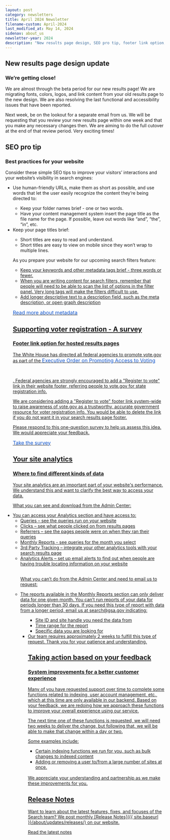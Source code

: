 ```yaml
---
layout: post
category: newsletters
title: April 2024 Newsletter
filename-custom: April-2024
last_modified_at: May 14, 2024
sidenav: about_us
newsletter-year: 2024
description: "New results page design, SEO pro tip, footer link option, site analytics, systemp improvements, release notes."
---
```


## New results page design update

### We’re getting close!

We are almost through the beta period for our new results page! We are migrating fonts, colors, logos, and link content from your old results page to the new design. We are also resolving the last functional and accessibility issues that have been reported. 

Next week, be on the lookout for a separate email from us. We will be requesting that you review your new results page within one week and that you make any necessary changes then. We are aiming to do the full cutover at the end of that review period. Very exciting times!




## SEO pro tip

### Best practices for your website

Consider these simple SEO tips to improve your visitors’ interactions and your website’s visibility in search  engines:

<ul>
<li>Use human-friendly URLs, make them as short as possible, and use words that let the user easily recognize the content they’re being directed to:</li>
<ul><li>Keep your folder names brief - one or two words.</li>
<li>Have your content management system insert the page title as the file name for the page. If possible, leave out words like “and”, “the”, “in”, etc.</li></ul>
<li>Keep your page titles brief:</li>
<ul><li>Short titles are easy to read and understand.</li>
<li>Short titles are easy to view on mobile since they won’t wrap to multiple lines.</li>
</ul>

<p>As you prepare your website for our upcoming search filters feature:</p>
<ul>
<u><li>Keep your keywords and other metadata tags brief - three words or fewer.</li>
<li>When you are writing content for search filters, remember that people will need to be able to scan the list of options in the filter panel. Very long tags will make the filters difficult to use.</li>
<li>Add longer descriptive text to a description field, such as the meta description, or open graph description</li>
</ul>
  
<p><a href="https://search.gov/indexing/metadata.html"><u><span style="color:#1155cc;font-size:12pt;">Read more about metadata</span></u></a></p>




## Supporting voter registration - A survey

### Footer link option for hosted results pages

The White House has directed all federal agencies to promote vote.gov as part of the <a href="https://www.whitehouse.gov/briefing-room/presidential-actions/2021/03/07/executive-order-on-promoting-access-to-voting/"><u><span style="color:#1155cc;font-size:12pt;">Executive Order on Promoting Access to Voting</span></u></a>
<p><br></p>. Federal agencies are strongly encouraged to add a "Register to vote" link in their website footer, referring people to vote.gov for state registration info.

We are considering adding a "Register to vote" footer link system-wide to raise awareness of vote.gov as a trustworthy, accurate government resource for voter registration info. You would be able to delete the link if you do not want it in your search results page footer.

Please respond to this one-question survey to help us assess this idea. We would appreciate your feedback.

<p><a href="https://touchpoints.app.cloud.gov/touchpoints/bfac5461/submit"><u><span style="color:#1155cc;font-size:12pt;">Take the survey</span></u></a></p>





## Your site analytics

### Where to find different kinds of data

Your site analytics are an important part of your website's performance. We understand this and want to clarify the best way to access your data.

What you can see and download from the Admin Center:

<li>You can access your Analytics section and have access to:
 <ul>
 <li>
 <a href="https://search.gov/admin-center/analytics/queries.html">Queries</a> – see the queries run on your website
<li>
 <a href="https://search.gov/admin-center/analytics/clicks.html">Clicks</a> – see what people clicked on from results pages
<li>
 <a href="https://search.gov/admin-center/analytics/referrers.html">Referrers</a> – see the pages people were on when they ran their queries
<li>
 <a href="https://search.gov/admin-center/analytics/monthly-reports.html">Monthly Reports</a> - see queries for the month you select
<li>
<a href="https://search.gov/admin-center/analytics/third-party.html">3rd Party Tracking</a> – integrate your other analytics tools with your search results page
<li>
<a href="https://search.gov/admin-center/analytics/analytics-alerts.html">Analytics Alerts</a> – set up email alerts to find out when people are having trouble locating information on your website
</li>


<br>What you can’t do from the Admin Center and need to email us to request:</br>

<li> The reports available in the Monthly Reports section can only deliver data for one given month. You can’t run reports of your data for periods longer than 30 days. If you need this type of report with data from a longer period, email us at search@gsa.gov indicating:</li>
<ul>
<ul><li>Site ID and site handle you need the data from</li>
<li>Time range for the report</li>
<li>Specific data you are looking for</li>
</ul>
  
<li>Our team requires approximately 2 weeks to fulfill this type of request. Thank you for your patience and understanding.</li>





## Taking action based on your feedback

### System improvements for a better customer experience

Many of you have requested support over time to complete some functions related to indexing, user account management, etc., which at this time are only available in our backend. Based on your feedback, we are redoing how we approach these functions to improve your overall experience using our service. 

The next time one of these functions is requested, we will need two weeks to deliver the change, but following that, we will be able to make that change within a day or two. 

Some examples include:
<ul>
<li>Certain indexing functions we run for you, such as bulk changes to indexed content  
<li>Adding or removing a user to/from a large number of sites at once.</li>
</ul>
<br>We appreciate your understanding and partnership as we make these improvements for you.





## Release Notes

Want to learn about the latest features, fixes, and focuses of the Search team? We post monthly [Release Notes]({{ site.baseurl }}/about/updates/releases/) on our website.

[Read the latest notes]({{site.baseurl}}/about/updates/releases/march-2024.html)
